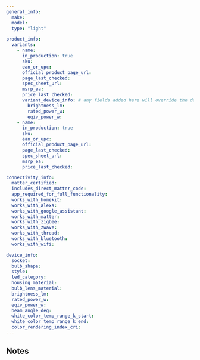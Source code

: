 ```yaml
---
general_info:
  make: 
  model: 
  type: "light"

product_info: 
  variants:
    - name:
      in_production: true
      sku:
      ean_or_upc: 
      official_product_page_url: 
      page_last_checked: 
      spec_sheet_url:
      msrp_ea: 
      price_last_checked: 
      variant_device_info: # any fields added here will override the device_info fields below
        brightness_lm:
        rated_power_w:
        eqiv_power_w:
    - name:
      in_production: true
      sku:
      ean_or_upc: 
      official_product_page_url: 
      page_last_checked: 
      spec_sheet_url:
      msrp_ea: 
      price_last_checked: 

connectivity_info:
  matter_certified: 
  includes_direct_matter_code: 
  app_required_for_full_functionality: 
  works_with_homekit:
  works_with_alexa:
  works_with_google_assistant:
  works_with_matter:
  works_with_zigbee:
  works_with_zwave:
  works_with_thread:
  works_with_bluetooth:
  works_with_wifi:

device_info:
  socket: 
  bulb_shape: 
  style: 
  led_category: 
  housing_material: 
  bulb_lens_material: 
  brightness_lm: 
  rated_power_w: 
  eqiv_power_w: 
  beam_angle_deg: 
  white_color_temp_range_k_start: 
  white_color_temp_range_k_end: 
  color_rendering_index_cri: 
---
```


## Notes
